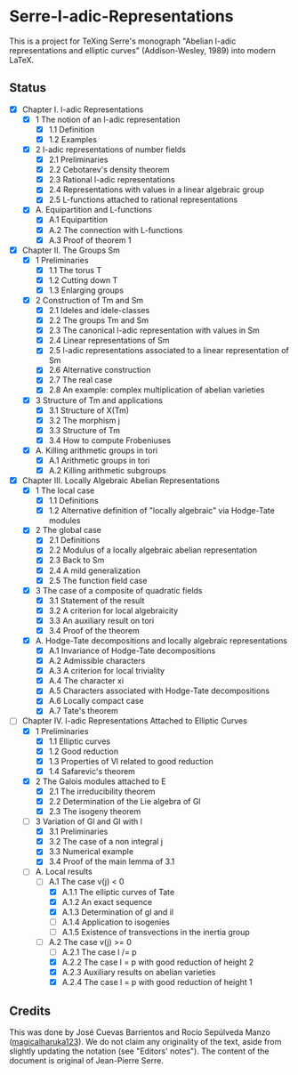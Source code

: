 # Serre-l-adic-Representations

This is a project for TeXing Serre's monograph "Abelian l-adic representations
and elliptic curves" (Addison-Wesley, 1989) into modern LaTeX.

## Status

- [x] Chapter I. l-adic Representations
    - [x] 1 The notion of an l-adic representation
        - [x] 1.1 Definition
        - [x] 1.2 Examples
    - [x] 2 l-adic representations of number fields
        - [x] 2.1 Preliminaries
        - [x] 2.2 Cebotarev's density theorem
        - [x] 2.3 Rational l-adic representations
        - [x] 2.4 Representations with values in a linear algebraic group
        - [x] 2.5 L-functions attached to rational representations
    - [x] A. Equipartition and L-functions
        - [x] A.1 Equipartition
        - [x] A.2 The connection with L-functions
        - [x] A.3 Proof of theorem 1
- [x] Chapter II. The Groups Sm
    - [x] 1 Preliminaries
        - [x] 1.1 The torus T
        - [x] 1.2 Cutting down T
        - [x] 1.3 Enlarging groups
    - [x] 2 Construction of Tm and Sm
        - [x] 2.1 Ideles and idele-classes
        - [x] 2.2 The groups Tm and Sm
        - [x] 2.3 The canonical l-adic representation with values in Sm
        - [x] 2.4 Linear representations of Sm
        - [x] 2.5 l-adic representations associated to a linear representation of Sm
        - [x] 2.6 Alternative construction
        - [x] 2.7 The real case
        - [x] 2.8 An example: complex multiplication of abelian varieties
    - [x] 3 Structure of Tm and applications
        - [x] 3.1 Structure of X(Tm)
        - [x] 3.2 The morphism j
        - [x] 3.3 Structure of Tm
        - [x] 3.4 How to compute Frobeniuses
    - [x] A. Killing arithmetic groups in tori
        - [x] A.1 Arithmetic groups in tori
        - [x] A.2 Killing arithmetic subgroups
- [x] Chapter III. Locally Algebraic Abelian Representations
    - [x] 1 The local case
        - [x] 1.1 Definitions
        - [x] 1.2 Alternative definition of "locally algebraic" via Hodge-Tate modules
    - [x] 2 The global case
        - [x] 2.1 Definitions
        - [x] 2.2 Modulus of a locally algebraic abelian representation
        - [x] 2.3 Back to Sm
        - [x] 2.4 A mild generalization
        - [x] 2.5 The function field case
    - [x] 3 The case of a composite of quadratic fields
        - [x] 3.1 Statement of the result
        - [x] 3.2 A criterion for local algebraicity
        - [x] 3.3 An auxiliary result on tori
        - [x] 3.4 Proof of the theorem
    - [x] A. Hodge-Tate decompositions and locally algebraic representations
        - [x] A.1 Invariance of Hodge-Tate decompositions
        - [x] A.2 Admissible characters
        - [x] A.3 A criterion for local triviality
        - [x] A.4 The character xi
        - [x] A.5 Characters associated with Hodge-Tate decompositions
        - [x] A.6 Locally compact case
        - [x] A.7 Tate's theorem
- [ ] Chapter IV. l-adic Representations Attached to Elliptic Curves
    - [x] 1 Preliminaries
        - [x] 1.1 Elliptic curves
        - [x] 1.2 Good reduction
        - [x] 1.3 Properties of Vl related to good reduction
        - [x] 1.4 Safarevic's theorem
    - [x] 2 The Galois modules attached to E
        - [x] 2.1 The irreducibility theorem
        - [x] 2.2 Determination of the Lie algebra of Gl
        - [x] 2.3 The isogeny theorem
    - [ ] 3 Variation of Gl and Gl with l
        - [x] 3.1 Preliminaries
        - [x] 3.2 The case of a non integral j
        - [x] 3.3 Numerical example
        - [x] 3.4 Proof of the main lemma of 3.1
    - [ ] A. Local results
        - [ ] A.1 The case v(j) < 0
            - [x] A.1.1 The elliptic curves of Tate
            - [x] A.1.2 An exact sequence
            - [x] A.1.3 Determination of gl and il
            - [ ] A.1.4 Application to isogenies
            - [ ] A.1.5 Existence of transvections in the inertia group
        - [ ] A.2 The case v(j) >= 0
            - [ ] A.2.1 The case l /= p
            - [x] A.2.2 The case l = p with good reduction of height 2
            - [x] A.2.3 Auxiliary results on abelian varieties
            - [x] A.2.4 The case l = p with good reduction of height 1

## Credits
This was done by José Cuevas Barrientos and Rocío Sepúlveda Manzo
([magicalharuka123](https://github.com/magicalharuka123)).
We do not claim any originality of the text, aside from slightly updating the
notation (see "Editors' notes").
The content of the document is original of Jean-Pierre Serre.
